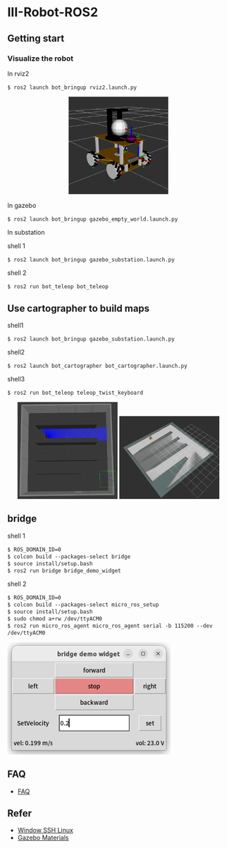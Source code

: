 # III-Robot-ROS2

## Getting start

### Visualize the robot
In rviz2
```shell
$ ros2 launch bot_bringup rviz2.launch.py
```
<div align="center">
    <img src="asserts/rviz2.png" width=45%>
</div>

In gazebo
```shell
$ ros2 launch bot_bringup gazebo_empty_world.launch.py
```

In substation

shell 1
```shell
$ ros2 launch bot_bringup gazebo_substation.launch.py
```
shell 2
```shell
$ ros2 run bot_teleop bot_teleop
```

## Use cartographer to build maps 

shell1
```shell
$ ros2 launch bot_bringup gazebo_substation.launch.py
```
shell2
```shell
$ ros2 launch bot_cartographer bot_cartographer.launch.py
```
shell3
```shell
$ ros2 run bot_teleop teleop_twist_keyboard
```
<div align="center">
    <img src="asserts/cartographer_gazobe.png" width=45%>
    <img src="asserts/cartographer_rviz2.png" width=45%>
</div>

## bridge

shell 1
```shell
$ ROS_DOMAIN_ID=0
$ colcon build --packages-select bridge
$ source install/setup.bash
$ ros2 run bridge bridge_demo_widget
```
shell 2
```shell
$ ROS_DOMAIN_ID=0
$ colcon build --packages-select micro_ros_setup
$ source install/setup.bash
$ sudo chmod a+rw /dev/ttyACM0
$ ros2 run micro_ros_agent micro_ros_agent serial -b 115200 --dev /dev/ttyACM0
```
![bridge_demo](./asserts/bridge_demo.png)

## FAQ
 - [FAQ](./FAQ.md)

## Refer
 - [Window SSH Linux](https://elementalgrady.com/posts/ubuntu-2204-enable-ssh/)
 - [Gazebo Materials](http://wiki.ros.org/simulator_gazebo/Tutorials/ListOfMaterials)
